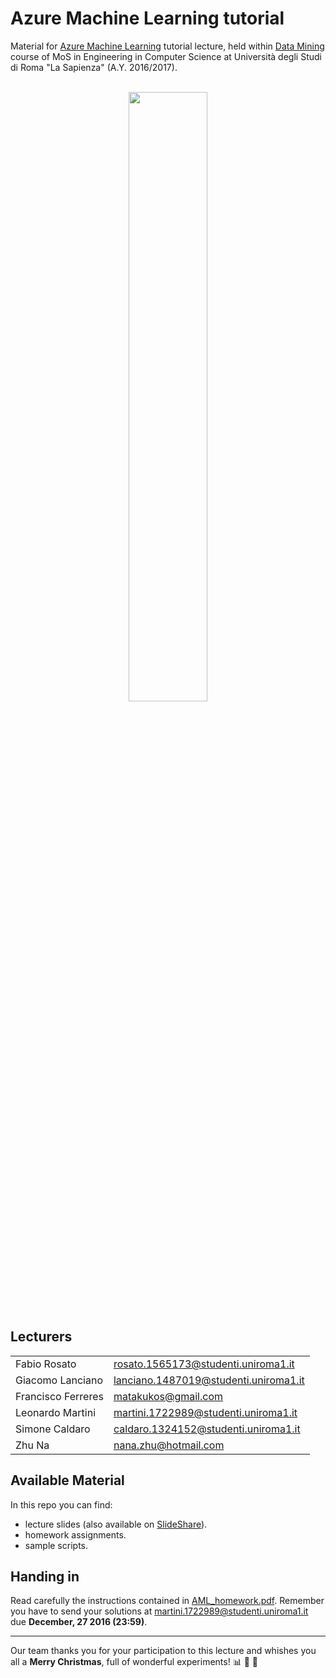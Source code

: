 # Azure Machine Learning tutorial

Material for [Azure Machine Learning](https://azure.microsoft.com/it-it/services/machine-learning/) tutorial lecture, held within 
[Data Mining](http://aris.me/index.php/data-mining-2016) course of MoS in Engineering in Computer Science at Università degli Studi 
di Roma "La Sapienza" (A.Y. 2016/2017).  
<br><p align="center"><img src="https://azure.microsoft.com/svghandler/machine-learning/?width=600&height=315" width=50%/></p>

## Lecturers

|                  |                                     |
|------------------|-------------------------------------|  
|Fabio Rosato      |rosato.1565173@studenti.uniroma1.it  |  
|Giacomo Lanciano  |lanciano.1487019@studenti.uniroma1.it|  
|Francisco Ferreres|matakukos@gmail.com                  |  
|Leonardo Martini  |martini.1722989@studenti.uniroma1.it |  
|Simone Caldaro    |caldaro.1324152@studenti.uniroma1.it |  
|Zhu Na            |nana.zhu@hotmail.com                 |  

## Available Material

In this repo you can find:
- lecture slides (also available on [SlideShare](http://www.slideshare.net/GiacomoLanciano/azure-machine-learning-tutorial)).
- homework assignments.
- sample scripts.

## Handing in

Read carefully the instructions contained in [AML_homework.pdf](https://github.com/giacomolanciano/Azure-Machine-Learning-tutorial/blob/master/homework/AML_homework.pdf). 
Remember you have to send your solutions at martini.1722989@studenti.uniroma1.it due **December, 27 2016 (23:59)**.

---

Our team thanks you for your participation to this lecture and whishes you all a **Merry Christmas**, full of wonderful experiments! :bar_chart: :santa: :christmas_tree:
